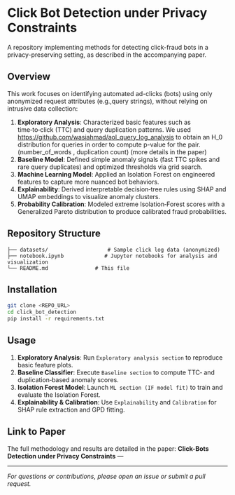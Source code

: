 # Click Bot Detection under Privacy Constraints

A repository implementing methods for detecting click-fraud bots in a privacy-preserving setting, as described in the accompanying paper.

## Overview

This work focuses on identifying automated ad-clicks (bots) using only anonymized request attributes (e.g.,query strings), without relying on intrusive data collection:

1. **Exploratory Analysis**: Characterized basic features such as time‑to‑click (TTC) and query duplication patterns. We used https://github.com/wasiahmad/aol_query_log_analysis to obtain an H_0 distribution for queries in order to compute p-value  for the pair. (number_of_words , duplication count) (more details in the paper)
2. **Baseline Model**: Defined simple anomaly signals (fast TTC spikes and rare query duplicates) and optimized thresholds via grid search.
3. **Machine Learning Model**: Applied an Isolation Forest on engineered features to capture more nuanced bot behaviors.
4. **Explainability**: Derived interpretable decision‑tree rules using SHAP and UMAP embeddings to visualize anomaly clusters.
5. **Probability Calibration**: Modeled extreme Isolation‑Forest scores with a Generalized Pareto distribution to produce calibrated fraud probabilities.

## Repository Structure

```
├── datasets/                   # Sample click log data (anonymized)
├── notebook.ipynb             # Jupyter notebooks for analysis and visualization
└── README.md               # This file
```

## Installation

```bash
git clone <REPO_URL>
cd click_bot_detection
pip install -r requirements.txt
```

## Usage

1. **Exploratory Analysis**: Run `Exploratory analysis section` to reproduce basic feature plots.
2. **Baseline Classifier**: Execute `Baseline section` to compute TTC‑ and duplication‑based anomaly scores.
3. **Isolation Forest Model**: Launch `ML section (IF model fit)` to train and evaluate the Isolation Forest.
4. **Explainability & Calibration**: Use `Explainability` and `Calibration` for SHAP rule extraction and GPD fitting.

## Link to Paper

The full methodology and results are detailed in the paper:
**Click-Bots Detection under Privacy Constraints** —

---

*For questions or contributions, please open an issue or submit a pull request.*

